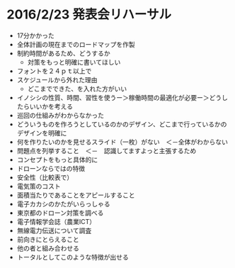 # 2016/2/23 発表会リハーサル

- 17分かかった
- 全体計画の現在までのロードマップを作製
- 制約時間があるため、どうするか
  - 対策をもっと明確に書いてほしい
- フォントを２４ｐｔ以上で
- スケジュールから外れた理由
  - どこまでできた、を入れた方がいい
- イノシシの性質、時間、習性を使うー＞稼働時間の最適化が必要ー＞どうしたらいいかを考える
- 巡回の仕組みがわからなかった
- どういうものを作ろうとしているのかのデザイン、どこまで行っているかのデザインを明確に
- 何を作りたいのかを見せるスライド（一枚）がない　＜－全体がわからない
- 問題点を列挙すること　＜－　認識してますよっと主張するため
- コンセプトをもっと具体的に
- ドローンならではの特徴
- 安全性（比較表で）
- 電気策のコスト
- 面積当たりであることをアピールすること
- 電子カカシのかたがいらっしゃる
- 東京都のドローン対策を調べる
- 電子情報学会誌（農業ICT）
- 無線電力伝送について調査
- 前向きにとらえること
- 他の者と組み合わせる
- トータルとしてこのような特徴が出せる

